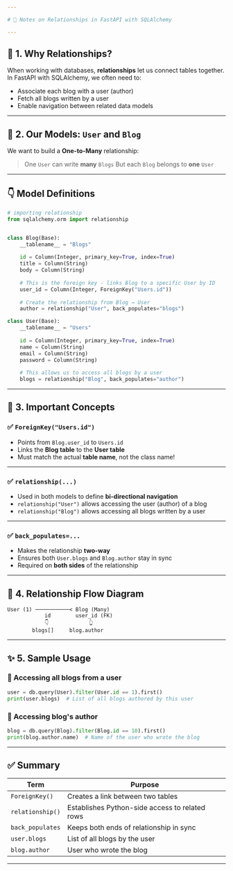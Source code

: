 ```yaml
---

# 📘 Notes on Relationships in FastAPI with SQLAlchemy

---
```


## 🧩 1. Why Relationships?

When working with databases, **relationships** let us connect tables together.
In FastAPI with SQLAlchemy, we often need to:

* Associate each blog with a user (author)
* Fetch all blogs written by a user
* Enable navigation between related data models

---

## 🧱 2. Our Models: `User` and `Blog`

We want to build a **One-to-Many** relationship:

> One `User` can write **many** `Blogs`
> But each `Blog` belongs to **one** `User`

---

## 👇 Model Definitions

```python
# importing relationship
from sqlalchemy.orm import relationship


class Blog(Base):
    __tablename__ = "Blogs"
    
    id = Column(Integer, primary_key=True, index=True)
    title = Column(String)
    body = Column(String)
    
    # This is the foreign key - links Blog to a specific User by ID
    user_id = Column(Integer, ForeignKey("Users.id"))
    
    # Create the relationship from Blog → User
    author = relationship("User", back_populates="blogs")
```

```python
class User(Base):
    __tablename__ = "Users"
    
    id = Column(Integer, primary_key=True, index=True)
    name = Column(String)
    email = Column(String)
    password = Column(String)
    
    # This allows us to access all blogs by a user
    blogs = relationship("Blog", back_populates="author")
```

---

## 📌 3. Important Concepts

### ✅ `ForeignKey("Users.id")`

* Points from `Blog.user_id` to `Users.id`
* Links the **Blog table** to the **User table**
* Must match the actual **table name**, not the class name!

---

### ✅ `relationship(...)`

* Used in both models to define **bi-directional navigation**
* `relationship("User")` allows accessing the user (author) of a blog
* `relationship("Blog")` allows accessing all blogs written by a user

---

### ✅ `back_populates=...`

* Makes the relationship **two-way**
* Ensures both `User.blogs` and `Blog.author` stay in sync
* Required on **both sides** of the relationship

---

## 🔄 4. Relationship Flow Diagram

```
User (1) ───────────< Blog (Many)
            id        user_id (FK)
            👇             👆
        blogs[]     blog.author
```

---

## ✨ 5. Sample Usage

### 🔹 Accessing all blogs from a user

```python
user = db.query(User).filter(User.id == 1).first()
print(user.blogs)  # List of all blogs authored by this user
```

### 🔹 Accessing blog's author

```python
blog = db.query(Blog).filter(Blog.id == 10).first()
print(blog.author.name)  # Name of the user who wrote the blog
```

---

## ✅ Summary

| Term             | Purpose                                        |
| ---------------- | ---------------------------------------------- |
| `ForeignKey()`   | Creates a link between two tables              |
| `relationship()` | Establishes Python-side access to related rows |
| `back_populates` | Keeps both ends of relationship in sync        |
| `user.blogs`     | List of all blogs by the user                  |
| `blog.author`    | User who wrote the blog                        |

---

